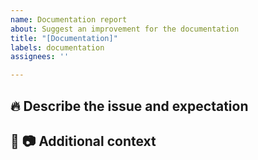 ```yaml
---
name: Documentation report
about: Suggest an improvement for the documentation
title: "[Documentation]"
labels: documentation
assignees: ''

---
```


## 🔥 Describe the issue and expectation
<!-- A clear and concise description of what the problem is. -->

## 📖 📷 Additional context
<!-- Add any other context or screenshots about the documentation. -->
